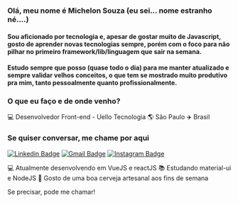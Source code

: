 ### Olá, meu nome é Michelon Souza (eu sei... nome estranho né....)

#### Sou aficionado por tecnologia e, apesar de gostar muito de Javascript, gosto de aprender novas tecnologias sempre, porém com o foco para não pilhar no primeiro framework/lib/linguagem que sair na semana.
#### Estudo sempre que posso (quase todo o dia) para me manter atualizado e sempre validar velhos conceitos, o que tem se mostrado muito produtivo pra mim, tanto pessoalmente quanto profissionalmente.

### O que eu faço e de onde venho?
💻 Desenvolvedor Front-end - Uello Tecnologia 🌎 São Paulo ✈️ Brasil

### Se quiser conversar, me chame por aqui

[![Linkedin Badge](https://img.shields.io/badge/-LarissaAzevedo-blue?style=flat-square&logo=Linkedin&logoColor=white&https://www.linkedin.com/in/michelonsouza)](https://www.linkedin.com/in/michelonsouza)
[![Gmail Badge](https://img.shields.io/badge/-lari.santosazevedo@gmail.com-c14438?style=flat-square&logo=Gmail&logoColor=white&link=mailto:michelon.souza@hotmail.com)](mailto:michelon.souza@hotmail.com)
[![Instagram Badge](https://img.shields.io/badge/-Code.Lari-blue?style=flat-square&logo=Instagram&logoColor=white&link=https://www.instagram.com/michelon/?hl=pt-br)](https://www.instagram.com/michelon/?hl=pt-br)

💻 Atualmente desenvolvendo em VueJS e reactJS
📚 Estudando material-ui e NodeJS
🍺 Gosto de uma boa cerveja artesanal aos fins de semana

Se precisar, pode me chamar!
</samp>
